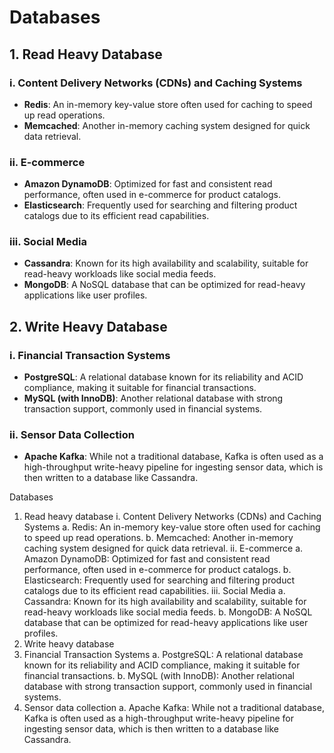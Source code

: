 # Databases

## 1. Read Heavy Database

### i. Content Delivery Networks (CDNs) and Caching Systems
- **Redis**: An in-memory key-value store often used for caching to speed up read operations.
- **Memcached**: Another in-memory caching system designed for quick data retrieval.

### ii. E-commerce
- **Amazon DynamoDB**: Optimized for fast and consistent read performance, often used in e-commerce for product catalogs.
- **Elasticsearch**: Frequently used for searching and filtering product catalogs due to its efficient read capabilities.

### iii. Social Media
- **Cassandra**: Known for its high availability and scalability, suitable for read-heavy workloads like social media feeds.
- **MongoDB**: A NoSQL database that can be optimized for read-heavy applications like user profiles.

## 2. Write Heavy Database

### i. Financial Transaction Systems
- **PostgreSQL**: A relational database known for its reliability and ACID compliance, making it suitable for financial transactions.
- **MySQL (with InnoDB)**: Another relational database with strong transaction support, commonly used in financial systems.

### ii. Sensor Data Collection
- **Apache Kafka**: While not a traditional database, Kafka is often used as a high-throughput write-heavy pipeline for ingesting sensor data, which is then written to a database like Cassandra.


Databases
1. Read heavy database
  i. Content Delivery Networks (CDNs) and Caching Systems
    a. Redis: An in-memory key-value store often used for caching to speed up read operations.
    b. Memcached: Another in-memory caching system designed for quick data retrieval.
  ii. E-commerce
    a. Amazon DynamoDB: Optimized for fast and consistent read performance, often used in e-commerce for product catalogs.
    b. Elasticsearch: Frequently used for searching and filtering product catalogs due to its efficient read capabilities.
  iii. Social Media
    a. Cassandra: Known for its high availability and scalability, suitable for read-heavy workloads like social media feeds.
    b. MongoDB: A NoSQL database that can be optimized for read-heavy applications like user profiles.
2. Write heavy database
  1. Financial Transaction Systems
    a. PostgreSQL: A relational database known for its reliability and ACID compliance, making it suitable for financial transactions.
    b. MySQL (with InnoDB): Another relational database with strong transaction support, commonly used in financial systems.
  2. Sensor data collection
    a. Apache Kafka: While not a traditional database, Kafka is often used as a high-throughput write-heavy pipeline for ingesting sensor data, which is then written to a database like Cassandra.
